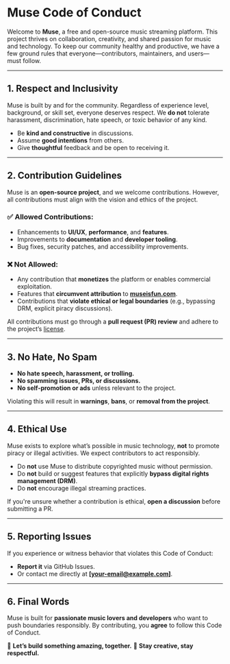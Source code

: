 # Muse Code of Conduct

Welcome to **Muse**, a free and open-source music streaming platform. This project thrives on collaboration, creativity, and shared passion for music and technology. To keep our community healthy and productive, we have a few ground rules that everyone—contributors, maintainers, and users—must follow.

---

## 1. Respect and Inclusivity

Muse is built by and for the community. Regardless of experience level, background, or skill set, everyone deserves respect. We **do not** tolerate harassment, discrimination, hate speech, or toxic behavior of any kind.

- Be **kind and constructive** in discussions.
- Assume **good intentions** from others.
- Give **thoughtful** feedback and be open to receiving it.

---

## 2. Contribution Guidelines

Muse is an **open-source project**, and we welcome contributions. However, all contributions must align with the vision and ethics of the project.

### ✅ Allowed Contributions:
- Enhancements to **UI/UX**, **performance**, and **features**.
- Improvements to **documentation** and **developer tooling**.
- Bug fixes, security patches, and accessibility improvements.

### ❌ Not Allowed:
- Any contribution that **monetizes** the platform or enables commercial exploitation.
- Features that **circumvent attribution** to **[museisfun.com](https://museisfun.com)**.
- Contributions that **violate ethical or legal boundaries** (e.g., bypassing DRM, explicit piracy discussions).

All contributions must go through a **pull request (PR) review** and adhere to the project’s [license](LICENSE).

---

## 3. No Hate, No Spam

- **No hate speech, harassment, or trolling.**
- **No spamming issues, PRs, or discussions.**
- **No self-promotion or ads** unless relevant to the project.

Violating this will result in **warnings**, **bans**, or **removal from the project**.

---

## 4. Ethical Use

Muse exists to explore what’s possible in music technology, **not** to promote piracy or illegal activities. We expect contributors to act responsibly.

- Do **not** use Muse to distribute copyrighted music without permission.
- Do **not** build or suggest features that explicitly **bypass digital rights management (DRM)**.
- Do **not** encourage illegal streaming practices.

If you're unsure whether a contribution is ethical, **open a discussion** before submitting a PR.

---

## 5. Reporting Issues

If you experience or witness behavior that violates this Code of Conduct:
- **Report it** via GitHub Issues.
- Or contact me directly at **[your-email@example.com]**.

---

## 6. Final Words

Muse is built for **passionate music lovers and developers** who want to push boundaries responsibly. By contributing, you **agree** to follow this Code of Conduct.

🚀 **Let’s build something amazing, together.**
🎵 **Stay creative, stay respectful.**
